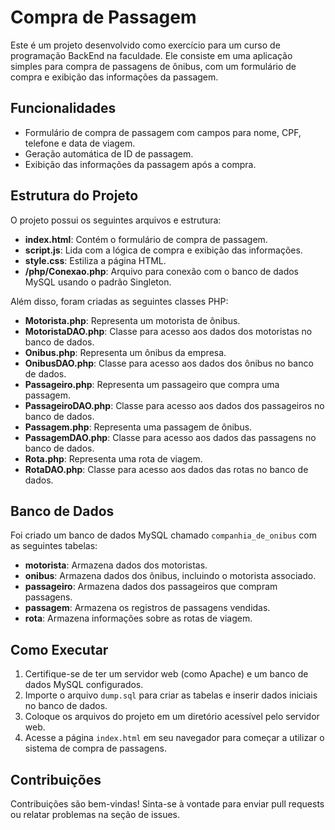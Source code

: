 # Compra de Passagem

Este é um projeto desenvolvido como exercício para um curso de programação BackEnd na faculdade. Ele consiste em uma aplicação simples para compra de passagens de ônibus, com um formulário de compra e exibição das informações da passagem.

## Funcionalidades

- Formulário de compra de passagem com campos para nome, CPF, telefone e data de viagem.
- Geração automática de ID de passagem.
- Exibição das informações da passagem após a compra.

## Estrutura do Projeto

O projeto possui os seguintes arquivos e estrutura:

- **index.html**: Contém o formulário de compra de passagem.
- **script.js**: Lida com a lógica de compra e exibição das informações.
- **style.css**: Estiliza a página HTML.
- **/php/Conexao.php**: Arquivo para conexão com o banco de dados MySQL usando o padrão Singleton.

Além disso, foram criadas as seguintes classes PHP:

- **Motorista.php**: Representa um motorista de ônibus.
- **MotoristaDAO.php**: Classe para acesso aos dados dos motoristas no banco de dados.
- **Onibus.php**: Representa um ônibus da empresa.
- **OnibusDAO.php**: Classe para acesso aos dados dos ônibus no banco de dados.
- **Passageiro.php**: Representa um passageiro que compra uma passagem.
- **PassageiroDAO.php**: Classe para acesso aos dados dos passageiros no banco de dados.
- **Passagem.php**: Representa uma passagem de ônibus.
- **PassagemDAO.php**: Classe para acesso aos dados das passagens no banco de dados.
- **Rota.php**: Representa uma rota de viagem.
- **RotaDAO.php**: Classe para acesso aos dados das rotas no banco de dados.

## Banco de Dados

Foi criado um banco de dados MySQL chamado `companhia_de_onibus` com as seguintes tabelas:

- **motorista**: Armazena dados dos motoristas.
- **onibus**: Armazena dados dos ônibus, incluindo o motorista associado.
- **passageiro**: Armazena dados dos passageiros que compram passagens.
- **passagem**: Armazena os registros de passagens vendidas.
- **rota**: Armazena informações sobre as rotas de viagem.

## Como Executar

1. Certifique-se de ter um servidor web (como Apache) e um banco de dados MySQL configurados.
2. Importe o arquivo `dump.sql` para criar as tabelas e inserir dados iniciais no banco de dados.
3. Coloque os arquivos do projeto em um diretório acessível pelo servidor web.
4. Acesse a página `index.html` em seu navegador para começar a utilizar o sistema de compra de passagens.

## Contribuições

Contribuições são bem-vindas! Sinta-se à vontade para enviar pull requests ou relatar problemas na seção de issues.
